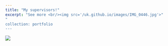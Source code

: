 ```yaml
---
title: "My supervisors!"
excerpt: "See more <br/><img src='/uk.github.io/images/IMG_0446.jpg'>"
"
collection: portfolio
---
```


<img src='/uk.github.io/images/IMG_0488.JPG'>


